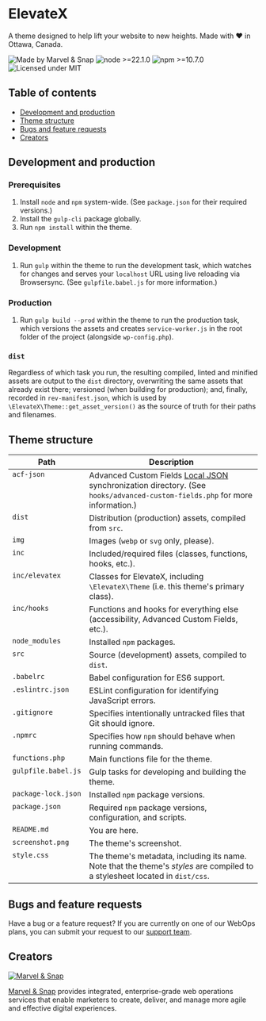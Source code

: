 # ElevateX

A theme designed to help lift your website to new heights. Made with ♥ in Ottawa, Canada.

![](https://img.shields.io/badge/MADE%20BY-Marvel%20&%20Snap-716EB1?style=for-the-badge&labelColor=1B1A28 "Made by Marvel & Snap") ![](https://img.shields.io/badge/node->=22.1.0-417e38?style=for-the-badge&labelColor=1B1A28 "node >=22.1.0") ![](https://img.shields.io/badge/npm->=10.7.0-bc3433?style=for-the-badge&labelColor=1B1A28 "npm >=10.7.0") ![](https://img.shields.io/badge/License-MIT-97CA00?style=for-the-badge&labelColor=1B1A28 "Licensed under MIT")

## Table of contents

- [Development and production](#development-and-production)
- [Theme structure](#theme-structure)
- [Bugs and feature requests](#bugs-and-feature-requests)
- [Creators](#creators)

## Development and production

### Prerequisites

1. Install `node` and `npm` system-wide. (See `package.json` for their required versions.)
1. Install the `gulp-cli` package globally.
1. Run `npm install` within the theme.

### Development

1. Run `gulp` within the theme to run the development task, which watches for changes and serves your `localhost` URL using live reloading via Browsersync. (See `gulpfile.babel.js` for more information.)

### Production

1. Run `gulp build --prod` within the theme to run the production task, which versions the assets and creates `service-worker.js` in the root folder of the project (alongside `wp-config.php`).

### `dist`

Regardless of which task you run, the resulting compiled, linted and minified assets are output to the `dist` directory, overwriting the same assets that already exist there; versioned (when building for production); and, finally, recorded in `rev-manifest.json`, which is used by `\ElevateX\Theme::get_asset_version()` as the source of truth for their paths and filenames.

## Theme structure

<table>
  <thead>
    <tr>
      <th>Path</th>
      <th>Description</th>
    </tr>
  </thead>
  <tbody>
    <tr>
      <td valign="top" style="white-space: nowrap;"><code>acf-json</code></td>
      <td>Advanced Custom Fields <a href="https://www.advancedcustomfields.com/resources/local-json/">Local JSON</a> synchronization directory. (See <code>hooks/advanced-custom-fields.php</code> for more information.)</td>
    </tr>
    <tr>
      <td valign="top" style="white-space: nowrap;"><code>dist</code></td>
      <td>Distribution (production) assets, compiled from <code>src</code>.</td>
    </tr>
    <tr>
      <td valign="top" style="white-space: nowrap;"><code>img</code></td>
      <td>Images (<code>webp</code> or <code>svg</code> only, please).</td>
    </tr>
    <tr>
      <td valign="top" style="white-space: nowrap;"><code>inc</code></td>
      <td>Included/required files (classes, functions, hooks, etc.).</td>
    </tr>
    <tr>
      <td valign="top" style="white-space: nowrap;"><code>inc/elevatex</code></td>
      <td>Classes for ElevateX, including <code>\ElevateX\Theme</code> (i.e. this theme's primary class).</td>
    </tr>
    <tr>
      <td valign="top" style="white-space: nowrap;"><code>inc/hooks</code></td>
      <td>Functions and hooks for everything else (accessibility, Advanced Custom Fields, etc.).</td>
    </tr>
    <tr>
      <td valign="top" style="white-space: nowrap;"><code>node_modules</code></td>
      <td>Installed <code>npm</code> packages.</td>
    </tr>
    <tr>
      <td valign="top" style="white-space: nowrap;"><code>src</code></td>
      <td>Source (development) assets, compiled to <code>dist</code>.</td>
    </tr>
    <tr>
      <td valign="top" style="white-space: nowrap;"><code>.babelrc</code></td>
      <td>Babel configuration for ES6 support.</td>
    </tr>
    <tr>
      <td valign="top" style="white-space: nowrap;"><code>.eslintrc.json</code></td>
      <td>ESLint configuration for identifying JavaScript errors.</td>
    </tr>
    <tr>
      <td valign="top" style="white-space: nowrap;"><code>.gitignore</code></td>
      <td>Specifies intentionally untracked files that Git should ignore.</td>
    </tr>
    <tr>
      <td valign="top" style="white-space: nowrap;"><code>.npmrc</code></td>
      <td>Specifies how <code>npm</code> should behave when running commands.</td>
    </tr>
    <tr>
      <td valign="top" style="white-space: nowrap;"><code>functions.php</code></td>
      <td>Main functions file for the theme.</td>
    </tr>
    <tr>
      <td valign="top" style="white-space: nowrap;"><code>gulpfile.babel.js</code></td>
      <td>Gulp tasks for developing and building the theme.</td>
    </tr>
    <tr>
      <td valign="top" style="white-space: nowrap;"><code>package-lock.json</code></td>
      <td>Installed <code>npm</code> package versions.</td>
    </tr>
    <tr>
      <td valign="top" style="white-space: nowrap;"><code>package.json</code></td>
      <td>Required <code>npm</code> package versions, configuration, and scripts.</td>
    </tr>
    <tr>
      <td valign="top" style="white-space: nowrap;"><code>README.md</code></td>
      <td>You are here.</td>
    </tr>
    <tr>
      <td valign="top" style="white-space: nowrap;"><code>screenshot.png</code></td>
      <td>The theme's screenshot.</td>
    </tr>
    <tr>
      <td valign="top" style="white-space: nowrap;"><code>style.css</code></td>
      <td>The theme's metadata, including its name. Note that the theme's <em>styles</em> are compiled to a stylesheet located in <code>dist/css</code>.</td>
    </tr>
  </tbody>
</table>

## Bugs and feature requests

Have a bug or a feature request? If you are currently on one of our WebOps plans, you can submit your request to our [support team](mailto:support@marvelandsnap.com).

## Creators

[![](https://secure.gravatar.com/avatar/7386273d774b0a2be2c6c107e52b5fdf?size=100 "Marvel & Snap")](https://www.marvelandsnap.com)

[Marvel & Snap](https://www.marvelandsnap.com) provides integrated, enterprise-grade web operations services that enable marketers to create, deliver, and manage more agile and effective digital experiences.